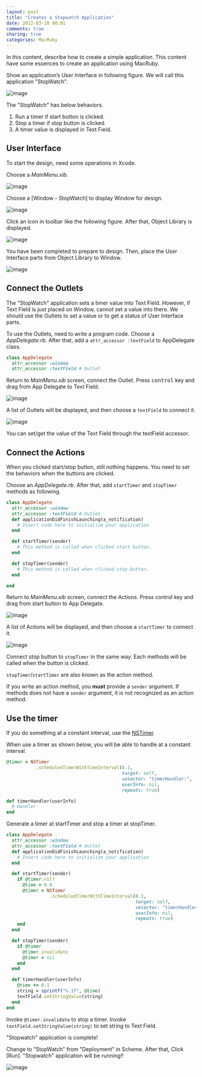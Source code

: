 ```yaml
---
layout: post
title: "Creates a Stopwatch Application"
date: 2012-03-18 00:01
comments: true
sharing: true
categories: MacRuby
---
```


In this content, describe how to create a simple application. This content have some essences to create an application using MacRuby.

Show an application’s User Interface in following figure. We will call this application "StopWatch".

![image](/images/en/intro-stopwatch/stopwatch.png)

The "StopWatch" has below behaviors.

1. Run a timer if start button is clicked.
2. Stop a timer if stop button is clicked.
3. A timer value is displayed in Text Field.


## User Interface
To start the design, need some operations in Xcode.

Choose a *MainMenu.xib*.

![image](/images/en/intro-stopwatch/mainmenu_xib.png)

Choose a [Window - StopWatch] to display Window for design.

![image](/images/en/intro-stopwatch/window_stopwatch.png)

Click an icon in toolbar like the following figure. After that, Object Library is displayed.

![image](/images/en/intro-stopwatch/show_object_library.png)

You have been completed to prepare to design. Then, place the User Interface parts from Object Library to Window.

![image](/images/en/intro-stopwatch/ui_design.png)


## Connect the Outlets
The "StopWatch" application sets a timer value into Text Field. However, if Text Field is just placed on Window, cannot set a value into there. We should use the Outlets to set a value or to get a status of User Interface parts.

To use the Outlets, need to write a program code. Choose a *AppDelegate.rb*. After that, add a `attr_accessor :textField` to AppDelegate class.

```ruby
class AppDelegate
  attr_accessor :window
  attr_accessor :textField # Outlet
```

Return to *MainMenu.xib* screen, connect the Outlet. Press <kbd>control</kbd> key and drag from App Delegate to Text Field.

![image](/images/en/intro-stopwatch/connect_outlet.png)

A list of Outlets will be displayed, and then choose a `textField` to connect it.

![image](/images/en/intro-stopwatch/outlets.png)

You can set/get the value of the Text Field through the textField accessor.


## Connect the Actions
When you clicked start/stop button, still nothing happens. You need to set the behaviors when the buttons are clicked.

Choose an *AppDelegate.rb*. After that, add `startTimer` and `stopTimer` methods as following.

```ruby
class AppDelegate
  attr_accessor :window
  attr_accessor :textField # Outlet
  def applicationDidFinishLaunching(a_notification)
    # Insert code here to initialize your application
  end

  def startTimer(sender)
    # This method is called when clicked start button.
  end

  def stopTimer(sender)
    # This method is called when clicked stop button.
  end

end
```

Return to *MainMenu.xib* screen, connect the Actions. Press control key and drag from start button to App Delegate.

![image](/images/en/intro-stopwatch/connect_action.png)

A list of Actions will be displayed, and then choose a `startTimer` to connect it.

![image](/images/en/intro-stopwatch/actions.png)

Connect stop button to `stopTimer` in the same way. Each methods will be called when the button is clicked.

`stopTimer`/`startTimer` are also known as the action method.

<div class="note">
If you write an action method, you <strong>must</strong> provide a <code>sender</code> argument. If methods does not have a <code>sender</code> argument, it is not recognized as an action method.
</div>


## Use the timer
If you do something at a constant interval, use the [NSTimer](https://developer.apple.com/library/mac/#documentation/Cocoa/Reference/Foundation/Classes/nstimer_Class/Reference/NSTimer.html).

When use a timer as shown below, you will be able to handle at a constant interval.

```ruby
@timer = NSTimer
           .scheduledTimerWithTimeInterval(0.1,
                                           target: self,
                                           selector: "timerHandler:",
                                           userInfo: nil,
                                           repeats: true)

def timerHandler(userInfo)
  # Handler
end
```

Generate a timer at startTimer and stop a timer at stopTimer.

```ruby
class AppDelegate
  attr_accessor :window
  attr_accessor :textField # Outlet
  def applicationDidFinishLaunching(a_notification)
    # Insert code here to initialize your application
  end

  def startTimer(sender)
    if @timer.nil?
      @time = 0.0
      @timer = NSTimer
                .scheduledTimerWithTimeInterval(0.1,
                                                target: self,
                                                selector: "timerHandler:",
                                                userInfo: nil,
                                                repeats: true)
    end
  end

  def stopTimer(sender)
    if @timer
      @timer.invalidate
      @timer = nil
    end
  end

  def timerHandler(userInfo)
    @time += 0.1
    string = sprintf("%.1f", @time)
    textField.setStringValue(string)
  end
end
```

Invoke `@timer.invalidate` to stop a timer. Invoke `textField.setStringValue(string)` to set string to Text Field.

"Stopwatch" application is complete!

Change to "StopWatch" from "Deployment" in Scheme. After that, Click [Run]. "Stopwatch" application will be running!!

![image](/images/en/intro-stopwatch/scheme.png)
